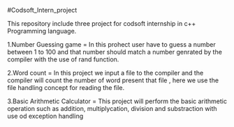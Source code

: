 #Codsoft_Intern_project

This repository include three project for codsoft internship in c++ Programming language.

1.Number Guessing game = In this prohect user have to guess a number between 1 to 100 and that number should match a number genrated by the compiler with the use of rand function.

2.Word count = In this project we input a file to the compiler and the compiler will count the number of word present that file , here we use the file handling concept for reading the file.

3.Basic Arithmetic Calculator = This project will perform the basic arithmetic operation such as addition, multiplycation, division and substraction with use od exception handling
